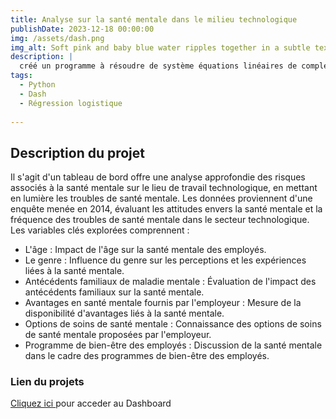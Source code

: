 ```yaml
---
title: Analyse sur la santé mentale dans le milieu technologique
publishDate: 2023-12-18 00:00:00
img: /assets/dash.png
img_alt: Soft pink and baby blue water ripples together in a subtle texture.
description: |
  créé un programme à résoudre de système équations linéaires de complexité supérieure 3 en utilisant le paradigme de la programmation orienté objet (POO).
tags:
  - Python
  - Dash
  - Régression logistique
    
---
```


## Description du projet
Il s'agit d'un tableau de bord offre une analyse approfondie des risques associés à la santé mentale sur le lieu de travail technologique, en mettant en lumière les troubles de santé mentale. Les données proviennent d'une enquête menée en 2014, évaluant les attitudes envers la santé mentale et la fréquence des troubles de santé mentale dans le secteur technologique. Les variables clés explorées comprennent :

- L'âge : Impact de l'âge sur la santé mentale des employés.
- Le genre : Influence du genre sur les perceptions et les expériences liées à la santé mentale.
- Antécédents familiaux de maladie mentale : Évaluation de l'impact des antécédents familiaux sur la santé mentale.
- Avantages en santé mentale fournis par l'employeur : Mesure de la disponibilité d'avantages liés à la santé mentale.
- Options de soins de santé mentale : Connaissance des options de soins de santé mentale proposées par l'employeur.
- Programme de bien-être des employés : Discussion de la santé mentale dans le cadre des programmes de bien-être des employés.



### Lien du projets
<a href="https://dashdep-2170bb2d37c9.herokuapp.com/">Cliquez ici </a> pour acceder au Dashboard

